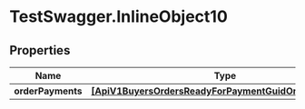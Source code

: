# TestSwagger.InlineObject10

## Properties

Name | Type | Description | Notes
------------ | ------------- | ------------- | -------------
**orderPayments** | [**[ApiV1BuyersOrdersReadyForPaymentGuidOrderPayments]**](ApiV1BuyersOrdersReadyForPaymentGuidOrderPayments.md) |  | [optional] 


